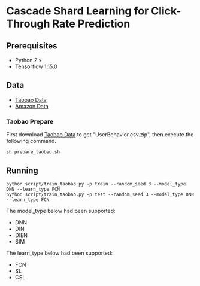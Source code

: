 # Cascade Shard Learning for Click-Through Rate Prediction

## Prerequisites
- Python 2.x
- Tensorflow 1.15.0

## Data
- [Taobao Data](https://tianchi.aliyun.com/dataset/dataDetail?dataId=649&userId=1)
- [Amazon Data](http://jmcauley.ucsd.edu/data/amazon/)

### Taobao Prepare
First download [Taobao Data](https://tianchi.aliyun.com/dataset/dataDetail?dataId=649&userId=1) 
to get "UserBehavior.csv.zip", then execute the following command.
```
sh prepare_taobao.sh
```

## Running
```
python script/train_taobao.py -p train --random_seed 3 --model_type DNN --learn_type FCN
python script/train_taobao.py -p test --random_seed 3 --model_type DNN --learn_type FCN
```
The model_type below had been supported: 
- DNN
- DIN
- DIEN
- SIM

The learn_type below had been supported: 
- FCN
- SL
- CSL

